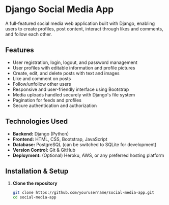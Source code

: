 # Django Social Media App

A full-featured social media web application built with Django, enabling users to create profiles, post content, interact through likes and comments, and follow each other.

## Features

- User registration, login, logout, and password management  
- User profiles with editable information and profile pictures  
- Create, edit, and delete posts with text and images  
- Like and comment on posts  
- Follow/unfollow other users  
- Responsive and user-friendly interface using Bootstrap  
- Media uploads handled securely with Django's file system  
- Pagination for feeds and profiles  
- Secure authentication and authorization  

## Technologies Used

- **Backend:** Django (Python)  
- **Frontend:** HTML, CSS, Bootstrap, JavaScript  
- **Database:** PostgreSQL (can be switched to SQLite for development)  
- **Version Control:** Git & GitHub  
- **Deployment:** (Optional) Heroku, AWS, or any preferred hosting platform  

## Installation & Setup

1. **Clone the repository**

   ```bash
   git clone https://github.com/yourusername/social-media-app.git
   cd social-media-app
